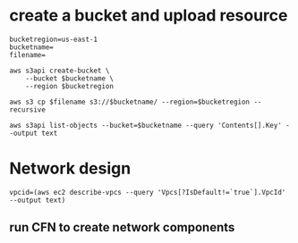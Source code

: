 
# create a bucket and upload resource
```
bucketregion=us-east-1
bucketname=
filename=
```
```
aws s3api create-bucket \
    --bucket $bucketname \
    --region $bucketregion
```
```
aws s3 cp $filename s3://$bucketname/ --region=$bucketregion --recursive
```
```
aws s3api list-objects --bucket=$bucketname --query 'Contents[].Key' --output text
```
# Network design
```
vpcid=(aws ec2 describe-vpcs --query 'Vpcs[?IsDefault!=`true`].VpcId' --output text)
```
## run CFN to create network components


